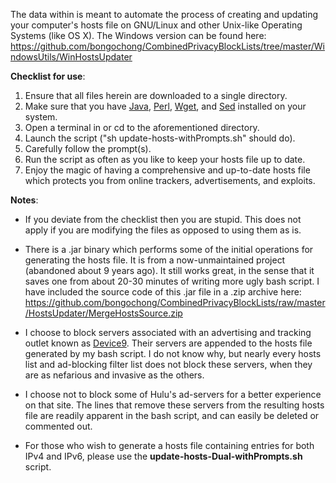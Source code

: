 The data within is meant to automate the process of creating and updating your computer's hosts file on GNU/Linux and other Unix-like Operating Systems (like OS X). The Windows version can be found here: https://github.com/bongochong/CombinedPrivacyBlockLists/tree/master/WindowsUtils/WinHostsUpdater

**Checklist for use**:
1. Ensure that all files herein are downloaded to a single directory.
2. Make sure that you have [Java](https://www.wikihow.com/Install-Java-on-Linux), [Perl](https://www.perl.com/about/), [Wget](https://www.gnu.org/software/wget/), and [Sed](https://www.gnu.org/software/sed/manual/sed.html) installed on your system.
3. Open a terminal in or cd to the aforementioned directory.
4. Launch the script ("sh update-hosts-withPrompts.sh" should do).
5. Carefully follow the prompt(s).
6. Run the script as often as you like to keep your hosts file up to date.
7. Enjoy the magic of having a comprehensive and up-to-date hosts file which protects you from online trackers, advertisements, and exploits.


**Notes**:
- If you deviate from the checklist then you are stupid. This does not apply if you are modifying the files as opposed to using them as is.

- There is a .jar binary which performs some of the initial operations for generating the hosts file. It is from a now-unmaintained project (abandoned about 9 years ago). It still works great, in the sense that it saves one from about 20-30 minutes of writing more ugly bash script. I have included the source code of this .jar file in a .zip archive here: https://github.com/bongochong/CombinedPrivacyBlockLists/raw/master/HostsUpdater/MergeHostsSource.zip

- I choose to block servers associated with an advertising and tracking outlet known as [Device9](https://www.bloomberg.com/research/stocks/private/snapshot.asp?privcapId=311903236). Their servers are appended to the hosts file generated by my bash script. I do not know why, but nearly every hosts list and ad-blocking filter list does not block these servers, when they are as nefarious and invasive as the others. 

- I choose not to block some of Hulu's ad-servers for a better experience on that site. The lines that remove these servers from the resulting hosts file are readily apparent in the bash script, and can easily be deleted or commented out.

- For those who wish to generate a hosts file containing entries for both IPv4 and IPv6, please use the **update-hosts-Dual-withPrompts.sh** script.
